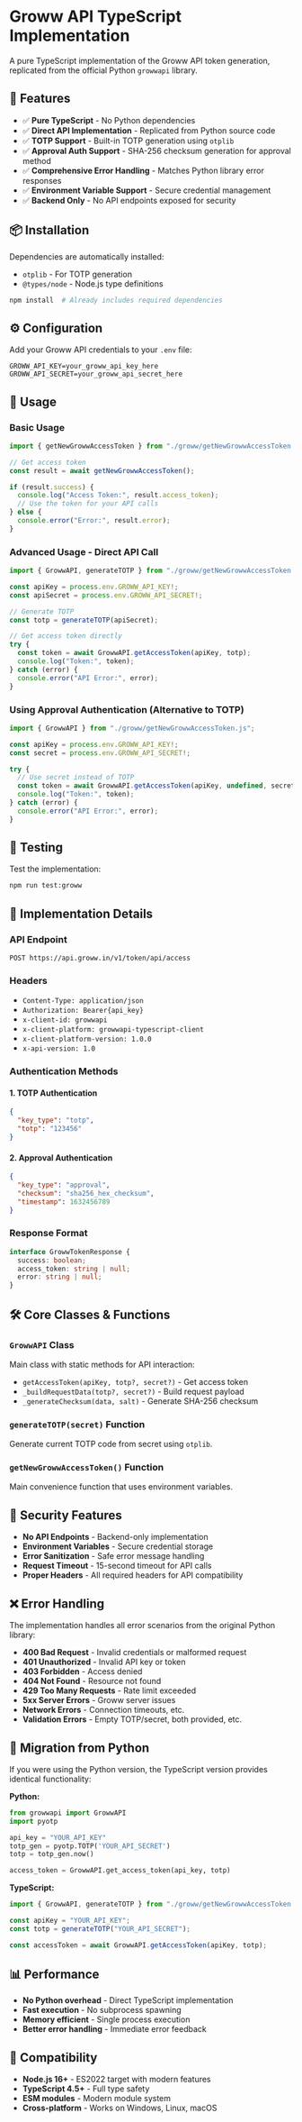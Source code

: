 # Groww API TypeScript Implementation

A pure TypeScript implementation of the Groww API token generation, replicated from the official Python `growwapi` library.

## 🚀 Features

- ✅ **Pure TypeScript** - No Python dependencies
- ✅ **Direct API Implementation** - Replicated from Python source code
- ✅ **TOTP Support** - Built-in TOTP generation using `otplib`
- ✅ **Approval Auth Support** - SHA-256 checksum generation for approval method
- ✅ **Comprehensive Error Handling** - Matches Python library error responses
- ✅ **Environment Variable Support** - Secure credential management
- ✅ **Backend Only** - No API endpoints exposed for security

## 📦 Installation

Dependencies are automatically installed:

- `otplib` - For TOTP generation
- `@types/node` - Node.js type definitions

```bash
npm install  # Already includes required dependencies
```

## ⚙️ Configuration

Add your Groww API credentials to your `.env` file:

```env
GROWW_API_KEY=your_groww_api_key_here
GROWW_API_SECRET=your_groww_api_secret_here
```

## 📖 Usage

### Basic Usage

```typescript
import { getNewGrowwAccessToken } from "./groww/getNewGrowwAccessToken.js";

// Get access token
const result = await getNewGrowwAccessToken();

if (result.success) {
  console.log("Access Token:", result.access_token);
  // Use the token for your API calls
} else {
  console.error("Error:", result.error);
}
```

### Advanced Usage - Direct API Call

```typescript
import { GrowwAPI, generateTOTP } from "./groww/getNewGrowwAccessToken.js";

const apiKey = process.env.GROWW_API_KEY!;
const apiSecret = process.env.GROWW_API_SECRET!;

// Generate TOTP
const totp = generateTOTP(apiSecret);

// Get access token directly
try {
  const token = await GrowwAPI.getAccessToken(apiKey, totp);
  console.log("Token:", token);
} catch (error) {
  console.error("API Error:", error);
}
```

### Using Approval Authentication (Alternative to TOTP)

```typescript
import { GrowwAPI } from "./groww/getNewGrowwAccessToken.js";

const apiKey = process.env.GROWW_API_KEY!;
const secret = process.env.GROWW_API_SECRET!;

try {
  // Use secret instead of TOTP
  const token = await GrowwAPI.getAccessToken(apiKey, undefined, secret);
  console.log("Token:", token);
} catch (error) {
  console.error("API Error:", error);
}
```

## 🧪 Testing

Test the implementation:

```bash
npm run test:groww
```

## 📁 Implementation Details

### API Endpoint

```
POST https://api.groww.in/v1/token/api/access
```

### Headers

- `Content-Type: application/json`
- `Authorization: Bearer{api_key}`
- `x-client-id: growwapi`
- `x-client-platform: growwapi-typescript-client`
- `x-client-platform-version: 1.0.0`
- `x-api-version: 1.0`

### Authentication Methods

#### 1. TOTP Authentication

```json
{
  "key_type": "totp",
  "totp": "123456"
}
```

#### 2. Approval Authentication

```json
{
  "key_type": "approval",
  "checksum": "sha256_hex_checksum",
  "timestamp": 1632456789
}
```

### Response Format

```typescript
interface GrowwTokenResponse {
  success: boolean;
  access_token: string | null;
  error: string | null;
}
```

## 🛠️ Core Classes & Functions

### `GrowwAPI` Class

Main class with static methods for API interaction:

- `getAccessToken(apiKey, totp?, secret?)` - Get access token
- `_buildRequestData(totp?, secret?)` - Build request payload
- `_generateChecksum(data, salt)` - Generate SHA-256 checksum

### `generateTOTP(secret)` Function

Generate current TOTP code from secret using `otplib`.

### `getNewGrowwAccessToken()` Function

Main convenience function that uses environment variables.

## 🔐 Security Features

- **No API Endpoints** - Backend-only implementation
- **Environment Variables** - Secure credential storage
- **Error Sanitization** - Safe error message handling
- **Request Timeout** - 15-second timeout for API calls
- **Proper Headers** - All required headers for API compatibility

## ❌ Error Handling

The implementation handles all error scenarios from the original Python library:

- **400 Bad Request** - Invalid credentials or malformed request
- **401 Unauthorized** - Invalid API key or token
- **403 Forbidden** - Access denied
- **404 Not Found** - Resource not found
- **429 Too Many Requests** - Rate limit exceeded
- **5xx Server Errors** - Groww server issues
- **Network Errors** - Connection timeouts, etc.
- **Validation Errors** - Empty TOTP/secret, both provided, etc.

## 🔄 Migration from Python

If you were using the Python version, the TypeScript version provides identical functionality:

**Python:**

```python
from growwapi import GrowwAPI
import pyotp

api_key = "YOUR_API_KEY"
totp_gen = pyotp.TOTP('YOUR_API_SECRET')
totp = totp_gen.now()

access_token = GrowwAPI.get_access_token(api_key, totp)
```

**TypeScript:**

```typescript
import { GrowwAPI, generateTOTP } from "./groww/getNewGrowwAccessToken.js";

const apiKey = "YOUR_API_KEY";
const totp = generateTOTP("YOUR_API_SECRET");

const accessToken = await GrowwAPI.getAccessToken(apiKey, totp);
```

## 📊 Performance

- **No Python overhead** - Direct TypeScript implementation
- **Fast execution** - No subprocess spawning
- **Memory efficient** - Single process execution
- **Better error handling** - Immediate error feedback

## 🤝 Compatibility

- **Node.js 16+** - ES2022 target with modern features
- **TypeScript 4.5+** - Full type safety
- **ESM modules** - Modern module system
- **Cross-platform** - Works on Windows, Linux, macOS
